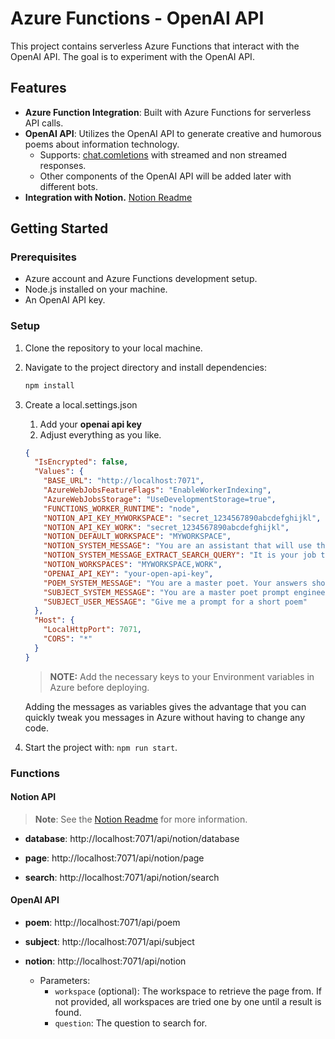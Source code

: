# Azure Functions - OpenAI API

This project contains serverless Azure Functions that interact with the OpenAI API. The goal is to experiment with the OpenAI API.

## Features

- **Azure Function Integration**: Built with Azure Functions for serverless API calls.
- **OpenAI API**: Utilizes the OpenAI API to generate creative and humorous poems about information technology.
  - Supports: [chat.comletions](https://platform.openai.com/docs/api-reference/chat) with streamed and non streamed responses.
  - Other components of the OpenAI API will be added later with different bots.
- **Integration with Notion.** [Notion Readme](src/functions/notion/notion.md)

## Getting Started

### Prerequisites

- Azure account and Azure Functions development setup.
- Node.js installed on your machine.
- An OpenAI API key.

### Setup

1. Clone the repository to your local machine.
2. Navigate to the project directory and install dependencies:
   ```bash
   npm install
   ```
3. Create a local.settings.json

   1. Add your **openai api key**
   2. Adjust everything as you like.

   ```json
   {
     "IsEncrypted": false,
     "Values": {
       "BASE_URL": "http://localhost:7071",
       "AzureWebJobsFeatureFlags": "EnableWorkerIndexing",
       "AzureWebJobsStorage": "UseDevelopmentStorage=true",
       "FUNCTIONS_WORKER_RUNTIME": "node",
       "NOTION_API_KEY_MYWORKSPACE": "secret_1234567890abcdefghijkl",
       "NOTION_API_KEY_WORK": "secret_1234567890abcdefghijkl",
       "NOTION_DEFAULT_WORKSPACE": "MYWORKSPACE",
       "NOTION_SYSTEM_MESSAGE": "You are an assistant that will use the given context to answer the user question.",
       "NOTION_SYSTEM_MESSAGE_EXTRACT_SEARCH_QUERY": "It is your job to create a search query from the user question to use with the notion.search API. The query must only contain the most important keywords from the question. Preferably not more than one or two. The Notion API searches for page titles. So if a user question would be: \"Which companies are in Amsterdam?\", it's best to search for the word Companies, because that is more likely to be a page title than company. Escape the result so it can be used in a url. Don't add quotes around the query.",
       "NOTION_WORKSPACES": "MYWORKSPACE,WORK",
       "OPENAI_API_KEY": "your-open-api-key",
       "POEM_SYSTEM_MESSAGE": "You are a master poet. Your answers should be concise, and less than 50 words. Format the output in HTML without head or body. Make it look nice and easy to read. The subject of the poem will be provided by the user. It must always be related to information technology. Make the poem light-hearted and funny.",
       "SUBJECT_SYSTEM_MESSAGE": "You are a master poet prompt engineer. You will create a prompt for a short poem. The subject must always be about software engineering and funny. The response must be a single line without formatting.",
       "SUBJECT_USER_MESSAGE": "Give me a prompt for a short poem"
     },
     "Host": {
       "LocalHttpPort": 7071,
       "CORS": "*"
     }
   }
   ```

   > **NOTE:** Add the necessary keys to your Environment variables in Azure before deploying.

   Adding the messages as variables gives the advantage that you can quickly tweak you messages in Azure without having to change any code.

4. Start the project with: `npm run start`.

### Functions

#### Notion API

> **Note**: See the [Notion Readme](src/functions/notion/notion.md) for more information.

- **database**: http://localhost:7071/api/notion/database

- **page**: http://localhost:7071/api/notion/page

- **search**: http://localhost:7071/api/notion/search

#### OpenAI API

- **poem**: http://localhost:7071/api/poem

- **subject**: http://localhost:7071/api/subject

- **notion**: http://localhost:7071/api/notion
  - Parameters:
    - `workspace` (optional): The workspace to retrieve the page from. If not provided, all workspaces are tried one by one until a result is found.
    - `question`: The question to search for.
